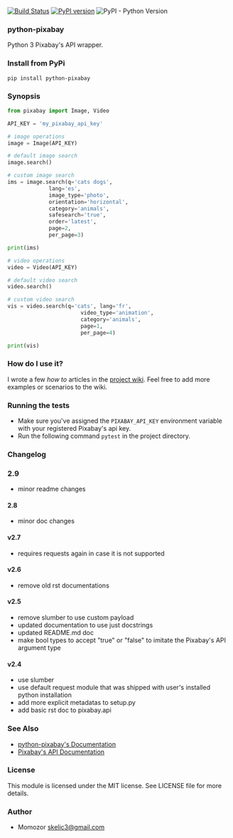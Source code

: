 [![Build Status](https://travis-ci.org/momozor/python-pixabay.svg?branch=master)](https://travis-ci.org/momozor/python-pixabay)
[![PyPI version](https://badge.fury.io/py/python-pixabay.svg)](https://badge.fury.io/py/python-pixabay)
![PyPI - Python Version](https://img.shields.io/pypi/pyversions/python-pixabay.svg?color=1&label=Python)
### python-pixabay
Python 3 Pixabay's API wrapper.

### Install from PyPi
`pip install python-pixabay`

### Synopsis

```python
from pixabay import Image, Video

API_KEY = 'my_pixabay_api_key'

# image operations
image = Image(API_KEY)

# default image search
image.search()

# custom image search
ims = image.search(q='cats dogs',
             lang='es',
             image_type='photo',
             orientation='horizontal',
             category='animals',
             safesearch='true',
             order='latest',
             page=2,
             per_page=3)

print(ims)

# video operations
video = Video(API_KEY)

# default video search
video.search()

# custom video search
vis = video.search(q='cats', lang='fr',
                       video_type='animation',
                       category='animals',
                       page=1,
                       per_page=4)

print(vis)
```

### How do I use it?

I wrote a few _how to_ articles in the [project wiki](https://github.com/momozor/python-pixabay/wiki). Feel free to add more examples or scenarios to the wiki.

### Running the tests

* Make sure you've assigned the `PIXABAY_API_KEY` environment variable with your
registered Pixabay's api key.
* Run the following command `pytest` in the project directory.

### Changelog

### 2.9

* minor readme changes


#### 2.8

* minor doc changes

#### v2.7

* requires requests again in case it is not supported

#### v2.6

* remove old rst documentations

#### v2.5

* remove slumber to use custom payload
* updated documentation to use just docstrings
* updated README.md doc
* make bool types to accept "true" or "false" to
imitate the Pixabay's API argument type

#### v2.4

* use slumber
* use default request module that was shipped with
user's installed python installation
* add more explicit metadatas to setup.py
* add basic rst doc to pixabay.api

### See Also
* [python-pixabay's Documentation](https://momozor.github.io/python-pixabay/index.html)
* [Pixabay's API Documentation](https://pixabay.com/api/docs)

### License

This module is licensed under the MIT license. See LICENSE file for more details.

### Author

* Momozor <skelic3@gmail.com>
